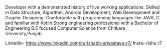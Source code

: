 Developer with a demonstrated history of live working applications. Skilled in Data Structure, Algorithm, Android Development, Web Development and Graphic Designing. 
Comfortable with programming languages like JAVA, C and familiar with Kotlin.Strong engineering professional with a Bachelor of Engineering B.E focused Computer Science 
from Chitkara University,Punjab.

Linkedin- https://www.linkedin.com/in/rishabh-srivastava-r7/
Insta- rishu.r7
